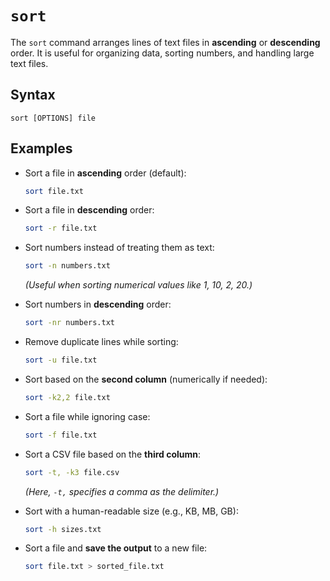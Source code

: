 # **`sort`**  

The `sort` command arranges lines of text files in **ascending** or **descending** order. It is useful for organizing data, sorting numbers, and handling large text files.  


## **Syntax**  
```
sort [OPTIONS] file
```

## **Examples**  

- Sort a file in **ascending** order (default):  
  ```bash
  sort file.txt
  ```

- Sort a file in **descending** order:  
  ```bash
  sort -r file.txt
  ```

- Sort numbers instead of treating them as text:  
  ```bash
  sort -n numbers.txt
  ```
  *(Useful when sorting numerical values like 1, 10, 2, 20.)*  

- Sort numbers in **descending** order:  
  ```bash
  sort -nr numbers.txt
  ```

- Remove duplicate lines while sorting:  
  ```bash
  sort -u file.txt
  ```

- Sort based on the **second column** (numerically if needed): 
  ```bash
  sort -k2,2 file.txt
  ```

- Sort a file while ignoring case:  
  ```bash
  sort -f file.txt
  ```

- Sort a CSV file based on the **third column**:  
  ```bash
  sort -t, -k3 file.csv
  ```
  *(Here, `-t,` specifies a comma as the delimiter.)*

- Sort with a human-readable size (e.g., KB, MB, GB):  
  ```bash
  sort -h sizes.txt
  ```

- Sort a file and **save the output** to a new file:  
  ```bash
  sort file.txt > sorted_file.txt
  ```